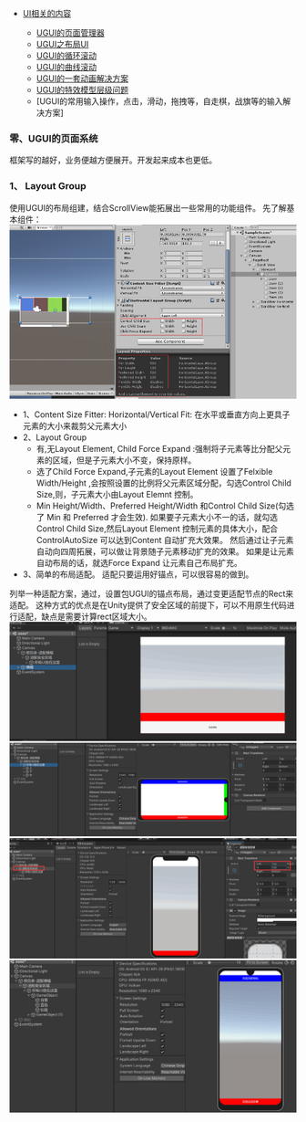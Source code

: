 
* [UI相关的内容]()

    * [UGUI的页面管理器](#000)
    * [UGUI之布局UI](#001)
    * [UGUI的循环滚动](#001)
    * [UGUI的曲线滚动](#)
    * [UGUI的一套动画解决方案]()
    * [UGUI的特效模型层级问题](#00)
    * [UGUI的常用输入操作，点击，滑动，拖拽等，自走棋，战旗等的输入解决方案]
  
<h3 id= "000">零、UGUI的页面系统 </h3>    
    框架写的越好，业务便越方便展开。开发起来成本也更低。

<h3 id="001">1、 Layout Group </h3>

使用UGUI的布局组建，结合ScrollView能拓展出一些常用的功能组件。
先了解基本组件：
![](Media/LayoutGroup.png)
- 1、Content Size Fitter:
    Horizontal/Vertical Fit:
    在水平或垂直方向上更具子元素的大小来裁剪父元素大小
- 2、Layout Group
    * 有,无Layout Element, Child Force Expand :强制将子元素等比分配父元素的区域，但是子元素大小不变，保持原样。
    * 选了Child Force Expand,子元素的Layout Element 设置了Felxible Width/Height ,会按照设置的比例将父元素区域分配，勾选Control Child Size,则，子元素大小由Layout Elemnt 控制。
    * Min Height/Width、Preferred Height/Width 和Control Child Size(勾选了 Min 和 Preferred 才会生效). 
  如果要子元素大小不一的话，就勾选Control Child Size,然后Layout Element 控制元素的具体大小，配合ControlAutoSize 可以达到Content 自动扩充大效果。 然后通过让子元素自动向四周拓展，可以做让背景随子元素移动扩充的效果。 如果是让元素自动布局的话，就选Force Expand 让元素自己布局扩充。
- 3、简单的布局适配。
   适配只要运用好锚点，可以很容易的做到。

列举一种适配方案，通过，设置包UGUI的锚点布局，通过变更适配节点的Rect来适配。 这种方式的优点是在Unity提供了安全区域的前提下，可以不用原生代码进行适配，缺点是需要计算rect区域大小。
![](Media/shipei1.png)
![](Media/shipei2.png)
![](Media/shipei3.png)
![](Media/shipei4.png)